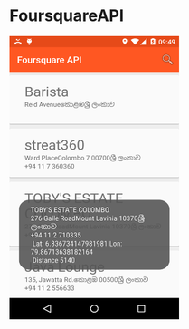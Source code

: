 # FoursquareAPI

<img src="https://github.com/chathudan/FoursquareAPI/blob/master/screens/FoursquareAPI.png" width="300" height="500">

